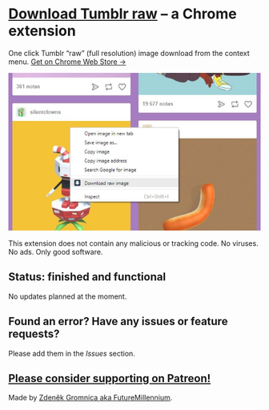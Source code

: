 # [Download Tumblr raw](https://chrome.google.com/webstore/detail/download-tumblr-raw/fpojonadgdgbdcliijkjibcapfbmllod) – a Chrome extension
One click Tumblr “raw” (full resolution) image download from the context menu. [Get on Chrome Web Store →](https://chrome.google.com/webstore/detail/download-tumblr-raw/fpojonadgdgbdcliijkjibcapfbmllod)

[![Download Tumblr raw – screenshot](_dev/screenshot.jpg)](https://chrome.google.com/webstore/detail/download-tumblr-raw/fpojonadgdgbdcliijkjibcapfbmllod)

This extension does not contain any malicious or tracking code. No viruses. No ads. Only good software.

## Status: finished and functional

No updates planned at the moment.

## Found an error? Have any issues or feature requests?

Please add them in the <em>Issues</em> section.

## [Please consider supporting on Patreon!](https://www.patreon.com/FutureMillennium)

Made by [Zdeněk Gromnica aka FutureMillennium](http://futuremillennium.com/).
